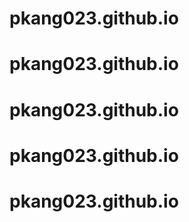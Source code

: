 # pkang023.github.io
# pkang023.github.io
# pkang023.github.io
# pkang023.github.io
# pkang023.github.io
